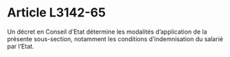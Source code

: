 # Article L3142-65

Un décret en Conseil d’Etat détermine les modalités d’application de la présente sous-section, notamment les conditions d’indemnisation du salarié par l’Etat.
